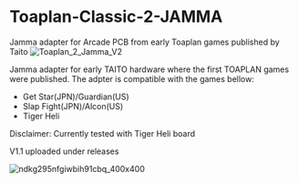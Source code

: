 # Toaplan-Classic-2-JAMMA
Jamma adapter for Arcade PCB from early Toaplan games published by Taito
![Toaplan_2_Jamma_V2](https://github.com/user-attachments/assets/a04e2d0c-c717-4ed6-bc26-c54d37745382)

Jamma adapter for early TAITO hardware where the first TOAPLAN games were published.
The adpter is compatible with the games bellow: 
  - Get Star(JPN)/Guardian(US)
  - Slap Fight(JPN)/Alcon(US)
  - Tiger Heli

Disclaimer: Currently tested with Tiger Heli board

V1.1 uploaded under releases

![ndkg295nfgiwbih91cbq_400x400](https://github.com/user-attachments/assets/189c57c9-b92b-4b3d-8c68-121eb7ee12d9)
